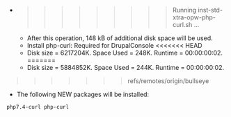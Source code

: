 * >>>>>>>>> Running inst-std-xtra-opw-php-curl.sh ...
  * After this operation, 148 kB of additional disk space will be used.
  * Install php-curl: Required for DrupalConsole
<<<<<<< HEAD
  * Disk size = 6217204K. Space Used = 248K. Runtime = 00:00:00:02.
=======
  * Disk size = 5884852K. Space Used = 244K. Runtime = 00:00:00:02.
>>>>>>> refs/remotes/origin/bullseye
  * The following NEW packages will be installed:
  ```bash
php7.4-curl php-curl
  ```
